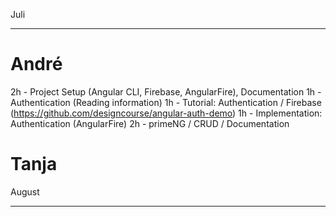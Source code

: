 Juli
****

André
=====

2h - Project Setup (Angular CLI, Firebase, AngularFire), Documentation
1h - Authentication (Reading information)
1h - Tutorial: Authentication / Firebase (https://github.com/designcourse/angular-auth-demo)
1h - Implementation: Authentication (AngularFire)
2h - primeNG / CRUD / Documentation

Tanja
=====

August
******
